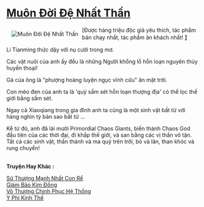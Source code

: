 <a href="https://truyenwiki.net/muon-doi-de-nhat-than.35174/" title="Muôn Đời Đệ Nhất Thần"><h1>Muôn Đời Đệ Nhất Thần</h1></a><div style="display:table"><img align="right" style="float: left; padding: 10px;" src="https://truyenwiki.net/a/img/str/src/35174.jpg" alt="Muôn Đời Đệ Nhất Thần">[Được hàng triệu độc giả yêu thích, tác phẩm bán chạy nhất, tác phẩm ăn khách nhất! 】<p></p> Li Tianming thức dậy với nụ cười trong mơ.<p></p> Các vật nuôi của anh ấy đều là những Người khổng lồ hỗn loạn nguyên thủy huyền thoại!<p></p> Gà của ông là "phượng hoàng luyện ngục vĩnh cửu" ăn mặt trời.<p></p> Con mèo đen của anh ta là &#39;quỷ sấm sét hỗn loạn thượng địa&#39; có thể lọc thế giới bằng sấm sét.<p></p> Ngay cả Xiaoqiang trong gia đình anh ta cũng là một sinh vật bất tử với hàng nghìn tỷ bản sao bất tử ...<p></p> Kể từ đó, anh đã lái mười Primordial Chaos Giants, biến thành Chaos God đầu tiên của các thời đại, đi khắp thế giới, và san bằng các vị thần vô tận. Tất cả các sinh vật, thần thánh và ma quỷ trên trời, bò và lăn, than khóc và rung chuyển!</div><p><br><b>Truyện Hay Khác :</b></p><a href="https://truyenwiki.net/su-thuong-manh-nhat-con-re.36164/" alt="Sử Thượng Mạnh Nhất Con Rể">Sử Thượng Mạnh Nhất Con Rể</a><br/><a href="https://sangtacviet.wordpress.com/2020/10/22/giam-bao-kim-dong/" alt="Giám Bảo Kim Đồng">Giám Bảo Kim Đồng</a><br/><a href="https://github.com/nownovels/wikidich/tree/master/truyenhay/35594" alt="Vô Thượng Chinh Phục Hệ Thống">Vô Thượng Chinh Phục Hệ Thống</a><br/><a href="https://sangtacviet.wordpress.com/2020/10/22/y-phi-kinh-the/" alt="Y Phi Kinh Thế">Y Phi Kinh Thế</a><br/>